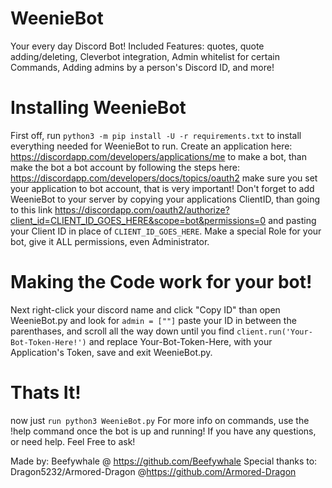# WeenieBot
Your every day Discord Bot! Included Features: quotes, quote adding/deleting, Cleverbot integration, Admin whitelist for certain Commands, Adding admins by a person's Discord ID, and more!  

# Installing WeenieBot

  First off, run `python3 -m pip install -U -r requirements.txt` to install everything needed for WeenieBot to run. Create an application here: https://discordapp.com/developers/applications/me to make a bot, than make the bot a bot account by following the steps here: https://discordapp.com/developers/docs/topics/oauth2 make sure you set your application to bot account, that is very important! Don't forget to add WeenieBot to your server by copying your applications ClientID, than going to this link https://discordapp.com/oauth2/authorize?client_id=CLIENT_ID_GOES_HERE&scope=bot&permissions=0 and pasting your Client ID in place of `CLIENT_ID_GOES_HERE`. Make a special Role for your bot, give it ALL permissions, even Administrator.

# Making the Code work for your bot!
Next right-click your discord name and click "Copy ID" than open WeenieBot.py and look for `admin = [""]` paste your ID in between the parenthases, and scroll all the way down until you find `client.run('Your-Bot-Token-Here!')` and replace Your-Bot-Token-Here, with your Application's Token, save and exit WeenieBot.py.

# Thats It!
now just `run python3 WeenieBot.py`
For more info on commands, use the !help command once the bot is up and running!
If you have any questions, or need help. Feel Free to ask!


Made by: Beefywhale @ https://github.com/Beefywhale
Special thanks to: Dragon5232/Armored-Dragon @https://github.com/Armored-Dragon 
